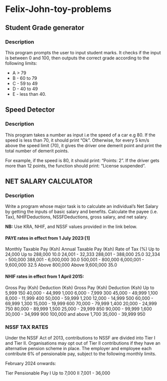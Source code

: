 # Felix-John-toy-problems

## Student Grade generator

### Description

This program prompts the user to input student marks. It checks if the input is between 0 and 100, then outputs the correct grade according to the following limits:

- A > 79
- B - 60 to 79
- C - 59 to 49
- D - 40 to 49
- E - less than 40.



## Speed Detector

### Description
This program takes a number as input i.e the speed of a car e.g 80. If the speed is less than 70, it should print “Ok”. Otherwise, for every 5 km/s above the speed limit (70), it gives the driver one demerit point and print the total number of demerit points.

For example, if the speed is 80, it should print: “Points: 2”. If the driver gets more than 12 points, the function should print: “License suspended”.

## NET SALARY CALCULATOR

### Description

Write a program whose major task is to calculate an individual’s Net Salary by getting the inputs of basic salary and benefits. Calculate the payee (i.e. Tax), NHIFDeductions, NSSFDeductions, gross salary, and net salary.

**NB:** Use KRA, NHIF, and NSSF values provided in the link below.


#### PAYE rates in effect from 1 July 2023:[1]

Monthly Taxable Pay (Ksh)	Annual Taxable Pay (Ksh)	Rate of Tax (%)
Up to 24,000	            Up to 288,000	                        10.0
24,001 - 32,333	            288,001 - 388,000	                    25.0
32,334 - 500,000	        388,001 - 6,000,000	                    30.0
500,001 - 800,000	        6,000,001 - 9,600,000	                32.5
Above 800,000	            Above 9,600,000	                        35.0


#### NHIF rates in effect from 1 April 2015:

Gross Pay (Ksh)	Deduction (Ksh)	 	Gross Pay (Ksh)	Deduction (Ksh)
Up to 5,999	        150	 	        40,000 - 44,999	        1,000
6,000 - 7,999	    300	 	        45,000 - 49,999	        1,100
8,000 - 11,999	    400	 	        50,000 - 59,999	        1,200
12,000 - 14,999	    500	 	        60,000 - 69,999	        1,300
15,000 - 19,999	    600	 	        70,000 - 79,999	        1,400
20,000 - 24,999	    750	 	        80,000 - 89,999	        1,500
25,000 - 29,999	    850	 	        90,000 - 99,999	        1,600
30,000 - 34,999	    900	 	        100,000 and above	    1,700
35,000 - 39,999	    950	 	 	 


### NSSF TAX RATES
Under the NSSF Act of 2013, contributions to NSSF are divided into Tier I and Tier II. Organisations may opt out of Tier II contributions if they have an alternative pension scheme in place. The employer and employee each contribute 6% of pensionable pay, subject to the following monthly limits.

February 2024 onwards:

Tier	Pensionable Pay
I	    Up to 7,000
II	    7,001 - 36,000

